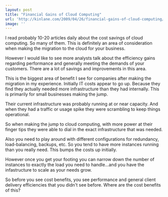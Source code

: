```yaml
---
layout: post
title: "Financial Gains of Cloud Computing"
url: 'http://kinlane.com/2009/04/26/financial-gains-of-cloud-computing/'
image: ''
---
```


I read probably 10-20 articles daily about the cost savings of cloud computing. So many of them. This is definitely an area of consideration when making the migration to the cloud for your business.

However I would like to see more analysts talk about the efficiency gains regarding performance and generally meeting the demands of your customers. There are a lot of savings and improvements in this area.

This is the biggest area of benefit I see for companies after making the migration in my experience. Initially IT costs appear to go up. Because they find they actually needed more infrastructure than they had internally. This is primarily for small businesses making the jump.

Their current infrastructure was probably running at or near capacity. And when they had a traffic or usage spike they were scrambling to keep things operational.

So when making the jump to cloud computing, with more power at their finger tips they were able to dial in the exact infrastructure that was needed.

Also you need to play around with different configurations for redundancy, load-balancing, backups, etc. So you tend to have more instances running than you really need. This bumps the costs up initially.

However once you get your footing you can narrow down the number of instances to exactly the load you need to handle...and you have the infastructure to scale as your needs grow.

So before you see cost benefits, you see performance and general client delivery efficiencies that you didn't see before. Where are the cost benefits of this?